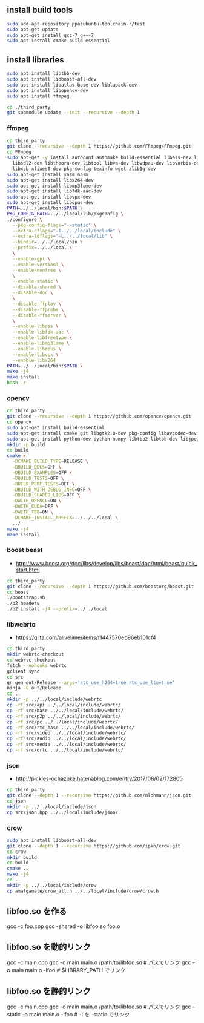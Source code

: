 ## install build tools

```sh
sudo add-apt-repository ppa:ubuntu-toolchain-r/test
sudo apt-get update
sudo apt-get install gcc-7 g++-7
sudo apt install cmake build-essential
```

## install libraries

```sh
sudo apt install libtbb-dev
sudo apt install libboost-all-dev
sudo apt install libatlas-base-dev liblapack-dev
sudo apt install libopencv-dev
sudo apt install ffmpeg
```

```sh
cd ./third_party
git submodule update --init --recursive --depth 1
```

### ffmpeg

```sh
cd third_party
git clone --recursive --depth 1 https://github.com/FFmpeg/FFmpeg.git
cd FFmpeg
sudo apt-get -y install autoconf automake build-essential libass-dev libfreetype6-dev \
  libsdl2-dev libtheora-dev libtool libva-dev libvdpau-dev libvorbis-dev libxcb1-dev libxcb-shm0-dev \
  libxcb-xfixes0-dev pkg-config texinfo wget zlib1g-dev
sudo apt-get install yasm nasm
sudo apt-get install libx264-dev
sudo apt-get install libmp3lame-dev
sudo apt-get install libfdk-aac-dev
sudo apt-get install libvpx-dev
sudo apt-get install libopus-dev
PATH=../../local/bin:$PATH \
PKG_CONFIG_PATH=../../local/lib/pkgconfig \
./configure \
  --pkg-config-flags="--static" \
  --extra-cflags="-I../../local/include" \
  --extra-ldflags="-L../../local/lib" \
  --bindir=../../local/bin \
  --prefix=../../local \
  \
  --enable-gpl \
  --enable-version3 \
  --enable-nonfree \
  \
  --enable-static \
  --disable-shared \
  --disable-doc \
  \
  --disable-ffplay \
  --disable-ffprobe \
  --disable-ffserver \
  \
  --enable-libass \
  --enable-libfdk-aac \
  --enable-libfreetype \
  --enable-libmp3lame \
  --enable-libopus \
  --enable-libvpx \
  --enable-libx264
PATH=../../local/bin:$PATH \
make -j4
make install
hash -r
```


### opencv

```sh
cd third_party
git clone --recursive --depth 1 https://github.com/opencv/opencv.git
cd opencv
sudo apt-get install build-essential
sudo apt-get install cmake git libgtk2.0-dev pkg-config libavcodec-dev libavformat-dev libswscale-dev
sudo apt-get install python-dev python-numpy libtbb2 libtbb-dev libjpeg-dev libpng-dev libtiff-dev libjasper-dev libdc1394-22-dev
mkdir -p build
cd build
cmake \
  -DCMAKE_BUILD_TYPE=RELEASE \
  -DBUILD_DOCS=OFF \
  -DBUILD_EXAMPLES=OFF \
  -DBUILD_TESTS=OFF \
  -BUILD_PERF_TESTS=OFF \
  -DBUILD_WITH_DEBUG_INFO=OFF \
  -DBUILD_SHARED_LIBS=OFF \
  -DWITH_OPENCL=ON \
  -DWITH_CUDA=OFF \
  -DWITH_TBB=ON \
  -DCMAKE_INSTALL_PREFIX=../../../local \
  ../
make -j4
make install
```

### boost beast
* http://www.boost.org/doc/libs/develop/libs/beast/doc/html/beast/quick_start.html

```sh
cd third_party
git clone --recursive --depth 1 https://github.com/boostorg/boost.git
cd boost
./bootstrap.sh
./b2 headers
./b2 install -j4 --prefix=../../local
```

### libwebrtc
* https://qiita.com/alivelime/items/f1447570eb96eb101cf4

```sh
cd third_party
mkdir webrtc-checkout
cd webrtc-checkout
fetch --nohooks webrtc
gclient sync
cd src
gn gen out/Release --args='rtc_use_h264=true rtc_use_lto=true'
ninja -C out/Release
cd ..
mkdir -p ../../local/include/webrtc
cp -rf src/api ../../local/include/webrtc/
cp -rf src/base ../../local/include/webrtc/
cp -rf src/p2p ../../local/include/webrtc/
cp -rf src/pc ../../local/include/webrtc/
cp -rf src/rtc_base ../../local/include/webrtc/
cp -rf src/video ../../local/include/webrtc/
cp -rf src/audio ../../local/include/webrtc/
cp -rf src/media ../../local/include/webrtc/
cp -rf src/ortc ../../local/include/webrtc/
```

### json
* http://pickles-ochazuke.hatenablog.com/entry/2017/08/02/172805

```sh
cd third_party
git clone --depth 1 --recursive https://github.com/nlohmann/json.git 
cd json
mkdir -p ../../local/include/json
cp src/json.hpp ../../local/include/json/
```

### crow

```sh
sudo apt install libboost-all-dev
git clone --depth 1 --recursive https://github.com/ipkn/crow.git
cd crow
mkdir build
cd build
cmake ..
make -j4
cd ..
mkdir -p ../../local/include/crow
cp amalgamate/crow_all.h ../../local/include/crow/crow.h
```


## libfoo.so を作る
gcc -c foo.cpp
gcc -shared -o libfoo.so foo.o 

## libfoo.so を動的リンク
gcc -c main.cpp
gcc -o main main.o /path/to/libfoo.so # パスでリンク
gcc -o main main.o -lfoo # $LIBRARY_PATH でリンク

## libfoo.so を静的リンク
gcc -c main.cpp
gcc -o main main.o /path/to/libfoo.so # パスでリンク
gcc -static -o main main.o -lfoo # -l を -static でリンク
